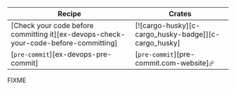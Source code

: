 | Recipe | Crates |
|--------|--------|
| [Check your code before committing it][ex-devops-check-your-code-before-committing] | [![cargo-husky][c-cargo_husky-badge]][c-cargo_husky] |
| [`pre-commit`][ex-devops-pre-commit] | [`pre-commit`][pre-commit.com-website]⮳ |

<div class="hidden">
FIXME
</div>
